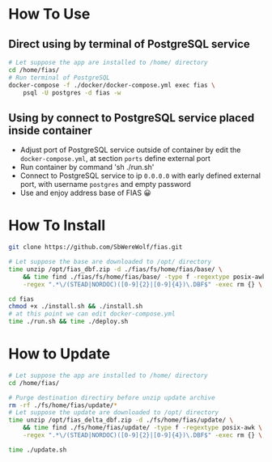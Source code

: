 # How To Use
## Direct using by terminal of PostgreSQL service
```bash
# Let suppose the app are installed to /home/ directory
cd /home/fias/
# Run terminal of PostgreSQL
docker-compose -f ./docker/docker-compose.yml exec fias \
    psql -U postgres -d fias -w
```
## Using by connect to PostgreSQL service placed inside container
- Adjust port of PostgreSQL service outside of container by
edit the `docker-compose.yml`, at section `ports` define external port
- Run container by command 'sh ./run.sh'
- Connect to PostgreSQL service to ip `0.0.0.0` with early defined 
external port, with username `postgres` and empty password
- Use and enjoy address base of FIAS 😀

# How To Install
```bash
git clone https://github.com/SbWereWolf/fias.git

# Let suppose the base are downloaded to /opt/ directory
time unzip /opt/fias_dbf.zip -d ./fias/fs/home/fias/base/ \
    && time find ./fias/fs/home/fias/base/ -type f -regextype posix-awk \
    -regex ".*\/(STEAD|NORDOC)([0-9]{2}|[0-9]{4})\.DBF$" -exec rm {} \;

cd fias
chmod +x ./install.sh && ./install.sh
# at this point we can edit docker-compose.yml
time ./run.sh && time ./deploy.sh
```
# How to Update
```bash
# Let suppose the app are installed to /home/ directory
cd /home/fias/

# Purge destination directiry before unzip update archive
rm -rf ./fs/home/fias/update/*
# Let suppose the update are downloaded to /opt/ directory
time unzip /opt/fias_delta_dbf.zip -d ./fs/home/fias/update/ \
    && time find ./fs/home/fias/update/ -type f -regextype posix-awk \
    -regex ".*\/(STEAD|NORDOC)([0-9]{2}|[0-9]{4})\.DBF$" -exec rm {} \;

time ./update.sh
```

